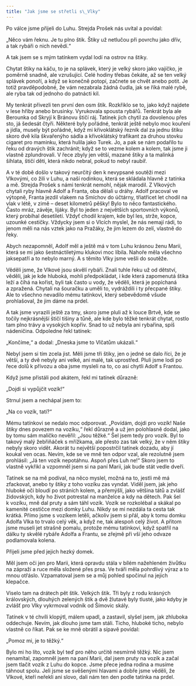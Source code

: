 ```yaml
---
title: "Jak jsme se střetli s\_Vlky"
---
```


Po válce jsme přijeli do Luhu. Strejda Prošek nás uvítal a povídal:

  

„Něco vám řeknu. Je tu plno štik. Štiky už netlučou při povrchu jako dřív, a tak rybáři o nich nevědí.“

A tak jsem se s mým tatínkem vydal lodí na ostrov na štiky.

Chytat štiky na káču, to je na splávek, který je velký skoro jako vajíčko, je poměrně snadně, ale vzrušující. Celé hodiny třebas čekáte, až se ten velký splávek ponoří, a když se konečně potopí, začnete se chvět anebo potit. Je totiž pravděpodobné, že vám nezabrala žádná čudla, jak se říká malé rybě, ale ryba tak od jednoho do patnácti kil.

My tenkrát přivezli ten první den osm štik. Rozkřiklo se to, jako když najdete v lese hřiby anebo brusinky. Vyrukovala spousta rybářů. Tenkrát byla ale Berounka od Skryjí k Bránovu štičí ráj. Tatínek jich chytil za dovolenou přes sto, já šedesát čtyři. Některé byly pořádné, tenkrát ještě nebylo moc kouření a jídla, musely být pořádné, když mi křivoklátský řezník dal za jednu štiku skoro dvě kila škvařenýho sádla a křivoklátský trafikant za druhou stovku cigaret pro maminku, která hulila jako Turek. Jo, a pak se nám podařilo tu řeku od dravých štik zachránit; když se to vezme kolem a kolem, tak jsme ji vlastně zplundrovali. V řece zbyly jen větší, mazané štiky a ta malinká šíhlata, štičí děti, která nikdo nebral, pokud to nebyl raubíř.

A v té době došlo v takový neurčitý den k nevypsané soutěži mezi Vlkovými, co žili v Luhu, a naší rodinkou, která se skládala hlavně z tatínka a mě. Strejda Prošek s námi tenkrát nemohl, nějak marodil. Z Vlkových chytali ryby hlavně Adolf a Franta, oba dělali u dráhy. Adolf pracoval ve výtopně, Franta jezdil vlakem na Smíchov do účtárny, třiatřicet let chodil na vlak v létě, v zimě – deset kilometrů pěšky! Bylo to něco fantastického. Často mráz, závěje, lijáky. Byl to jeden z největších sportovních výkonů, který probíhal desetiletí. Vždyť chodil krajem, kde byl les, strže, kopce, uzounké cestičky. Vždycky jsem si o Vlcích myslel, že nás nemají rádi, to jenom měli na nás vztek jako na Pražáky, že jim lezem do zelí, vlastně do řeky.

Abych nezapomněl, Adolf měl a ještě má v tom Luhu krásnou ženu Marii, která se mi jako šestnáctiletýmu klukovi moc líbila. Nahoře měla všechno jaksepatří a to nebylo marný. A s těmito Vlky jsme vešli do soutěže.

Věděli jsme, že Vlkové jsou skvělí rybáři. Znali tuhle řeku už od dětství, věděli, jak je kde hluboká, mohli předpokládat, i kde která zapomenutá štika leží a číhá na kořist, byli tak často u vody, že věděli, která je popíchaná a zpražená. Chytali na šouračku a uměli to, vydráždili i ty přecpané štiky. Ale to všechno nevadilo mému tatínkovi, který sebevědomě všude prohlašoval, že jim dáme na prdel.

A tak jsme vyrazili ještě za tmy, skoro jsme pluli až k louce Brtvě, kde se točily nejkrásnější štičí tišiny a tůně, ale kde bylo těžké tenkrát chytat, rostlo tam plno trávy a vysokých kopřiv. Snad to už nebyla ani rybařina, spíš nádeničina. Odpoledne řekl tatínek:

„Končíme,“ a dodal: „Dneska jsme to Vlčatům ukázali.“

Nebyl jsem si tím zcela jist. Měli jsme tři štiky, jen o jedné se dalo říci, že je větší, a ty dvě nebyly ani velké, ani malé, tak uprostřed. Pluli jsme lodí po řece dolů k přívozu a oba jsme mysleli na to, co asi chytli Adolf s Frantou.

Když jsme přistáli pod akátem, řekl mi tatínek důrazně:

„Dojdi si vypůjčit vozík!“

Strnul jsem a nechápal jsem to:

„Na co vozík, tati?“

Mému tatínkovi se nedalo moc odporovat. „Povídám, dojdi pro vozík! Naše štiky dnes povezem na vozíku,“ řekl důrazně a už jen polohlasně dodal, jako by tomu sám maličko nevěřil: „Jsou těžké.“ Šel jsem tedy pro vozík. Byl to takový malý žebřiňáček s mřížkama, ale přesto zas tak velký, že v něm štiky nebyly skoro vidět. Akorát tu největší popostrčil tatínek dozadu, aby jí koukal ven ocas. Nevím, kde se ve mně ten odpor vzal, ale rezolutně jsem prohlásil: „Já ten vozík nepotáhnu. Aspoň přes Luh ne!“ Skoro jsem to vlastně vykřikl a vzpomněl jsem si na paní Marii, jak bude stát vedle dveří.

Tatínek se na mě podíval, na něco myslel, možná na to, jestli mě má zfackovat, anebo ty štiky z toho vozíku zas vyndat. Viděl jsem, jak jeho hluboké oči bloudí po stráních kolem, a přemýšlí, jako většina tátů a zvlášť židovských, kdy ho život potrestal na manželce a kdy na dětech. Pak šel k vozíku, mně dal pruty a sám táhl vozík. Vozík se rozkolébal a skákal po kamenité cestičce mezi domky Luhu. Nikdy se mi nezdála ta cesta tak krátká. Přímo jsme s vozíkem letěli, ačkoliv jsem si přál, aby k tomu domku Adolfa Vlka to trvalo celý věk, a když ne, tak alespoň celý život. A přitom jsme museli jet strašně pomalu, protože mému tatínkovi, když spatřil na dálku ty skvělé rybáře Adolfa a Frantu, se zřejmě při vší jeho odvaze podlamovala kolena.

Přijeli jsme před jejich hezký domek.

Měl jsem oči jen pro Marii, která opravdu stála v bílém nažehleném živůtku na zápraží a ruce měla složené přes prsa. Ve tváři měla pohrdlivý výraz a to mnou otřáslo. Vzpamatoval jsem se a můj pohled spočinul na jejich klepačce.

Viselo tam na drátech pět štik. Velkých štik. Tři byly z rodu krásných královských, dlouhých zelených štik a dvě žlutavé byly tlusté, jako kdyby je zvlášť pro Vlky vykrmoval vodník od Šímovic skály.

Tatínek v té chvíli klopýtl, málem upadl, a zastavil, slyšel jsem, jak zhluboka oddechuje. Nevím, jak dlouho jsme tam stáli. Ticho, hluboké ticho, nebylo vlastně co říkat. Pak se ke mně obrátil a sípavě povídal:

„Pomoz mi, je to těžký.“

Bylo mi ho líto, vozík byl teď pro něho určitě nesmírně těžký. Nic jsem nenamítal, zapomněl jsem na paní Marii, dal jsem pruty na vozík a začal jsem tlačit vozík z Luhu do kopce. Jsme přece jedna rodina a musíme táhnout spolu. Jeli jsme se svěšenými hlavami a dobře jsme věděli, že Vlkové, kteří neřekli ani slovo, dali nám ten den podle tatínka na prdel.
